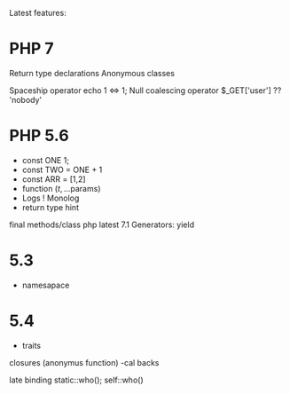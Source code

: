 Latest features:
# PHP 7
Return type declarations
Anonymous classes 

Spaceship operator
echo 1 <=> 1;
Null coalescing operator 
$_GET['user'] ?? 'nobody'

# PHP 5.6
- const ONE 1;
- const TWO = ONE + 1
- const ARR = [1,2]
- function ($t, ...$params)
- Logs ! Monolog
- return type hint


final methods/class
php latest 7.1
Generators: yield 

# 5.3
- namesapace


# 5.4

- traits

closures (anonymus function)
  -cal backs
  
  
  
late binding 
static::who();
self::who()
